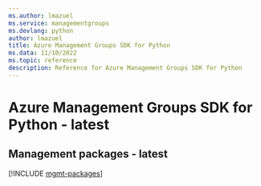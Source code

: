 ```yaml
---
ms.author: lmazuel
ms.service: managementgroups
ms.devlang: python
author: lmazuel
title: Azure Management Groups SDK for Python
ms.data: 11/10/2022
ms.topic: reference
description: Reference for Azure Management Groups SDK for Python
---
```

# Azure Management Groups SDK for Python - latest

## Management packages - latest
[!INCLUDE [mgmt-packages](management-groups-mgmt-index.md)]